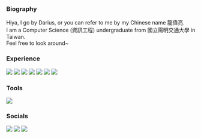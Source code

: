 ### Biography
Hiya, I go by Darius, or you can refer to me by my Chinese name 龍偉亮.<br>
I am a Computer Science (資訊工程) undergraduate from 國立陽明交通大學 in Taiwan.<br>
Feel free to look around~

### Experience
<img src="https://img.shields.io/badge/C-00599C?style=for-the-badge&logo=c&logoColor=white"/>
<img src="https://img.shields.io/badge/Python-FFD43B?style=for-the-badge&logo=python&logoColor=blue"/>
<img src="https://img.shields.io/badge/C%2B%2B-00599C?style=for-the-badge&logo=c%2B%2B&logoColor=white"/>
<img src="https://img.shields.io/badge/HTML5-E34F26?style=for-the-badge&logo=html5&logoColor=white"/>
<img src="https://img.shields.io/badge/CSS3-1572B6?style=for-the-badge&logo=css3&logoColor=white"/>
<img src="https://img.shields.io/badge/Bootstrap-563D7C?style=for-the-badge&logo=bootstrap&logoColor=white"/>
<img src="https://img.shields.io/badge/JavaScript-323330?style=for-the-badge&logo=javascript&logoColor=F7DF1E"/>
<img src=""/>

### Tools
<img src="https://img.shields.io/badge/Wireshark-1679A7?style=for-the-badge&logo=Wireshark&logoColor=white"/>

### Socials
<img src="https://img.shields.io/badge/LinkedIn-0077B5?style=for-the-badge&logo=linkedin&logoColor=white" href="https://www.linkedin.com/in/dariuslung"/>
<img src="https://img.shields.io/badge/Facebook-1877F2?style=for-the-badge&logo=facebook&logoColor=white" href="https://www.facebook.com/dariuslung"/>
<img src="https://img.shields.io/badge/Instagram-E4405F?style=for-the-badge&logo=instagram&logoColor=white" href="https://www.instagram.com/dariuslung"/>